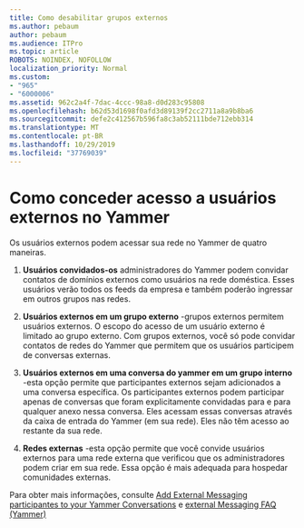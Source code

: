 ```yaml
---
title: Como desabilitar grupos externos
ms.author: pebaum
author: pebaum
ms.audience: ITPro
ms.topic: article
ROBOTS: NOINDEX, NOFOLLOW
localization_priority: Normal
ms.custom:
- "965"
- "6000006"
ms.assetid: 962c2a4f-7dac-4ccc-98a8-d0d283c95808
ms.openlocfilehash: b62d53d1698f0afd3d89139f2cc2711a8a9b8ba6
ms.sourcegitcommit: defe2c412567b596fa8c3ab52111bde712ebb314
ms.translationtype: MT
ms.contentlocale: pt-BR
ms.lasthandoff: 10/29/2019
ms.locfileid: "37769039"
---
```

# <a name="how-to-give-access-to-external-users-in-yammer"></a>Como conceder acesso a usuários externos no Yammer

Os usuários externos podem acessar sua rede no Yammer de quatro maneiras.
  
1. **Usuários convidados-os** administradores do Yammer podem convidar contatos de domínios externos como usuários na rede doméstica. Esses usuários verão todos os feeds da empresa e também poderão ingressar em outros grupos nas redes.

2. **Usuários externos em um grupo externo** -grupos externos permitem usuários externos. O escopo do acesso de um usuário externo é limitado ao grupo externo. Com grupos externos, você só pode convidar contatos de redes do Yammer que permitem que os usuários participem de conversas externas.

3. **Usuários externos em uma conversa do yammer em um grupo interno** -esta opção permite que participantes externos sejam adicionados a uma conversa específica. Os participantes externos podem participar apenas de conversas que foram explicitamente convidadas para e para qualquer anexo nessa conversa. Eles acessam essas conversas através da caixa de entrada do Yammer (em sua rede). Eles não têm acesso ao restante da sua rede.

4. **Redes externas** -esta opção permite que você convide usuários externos para uma rede externa que verificou que os administradores podem criar em sua rede. Essa opção é mais adequada para hospedar comunidades externas.

Para obter mais informações, consulte [Add External Messaging participantes to your Yammer Conversations](https://docs.microsoft.com/yammer/work-with-external-users/add-external-participants) e [external Messaging FAQ (Yammer)](https://docs.microsoft.com/yammer/work-with-external-users/external-messaging-faq)
  